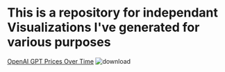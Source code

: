 # This is a repository for independant Visualizations I've generated for various purposes

[OpenAI GPT Prices Over Time](https://github.com/sundarmd/Standalone-Viz/blob/main/OpenAI%20GPT%20Price%20Over%20Time/GPT_Prices_VIz.ipynb)
![download](https://github.com/user-attachments/assets/eb807824-5f66-494a-b93a-0cf18fe3a766)
